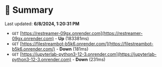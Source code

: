 # 📖 Summary
Last updated: **6/8/2024, 1:20:31 PM**

- `GET` [https://restreamer-09gx.onrender.com](https://restreamer-09gx.onrender.com) - **Up** (183381ms)
- `GET` [https://filestreambot-b5k6.onrender.com/](https://filestreambot-b5k6.onrender.com/) - **Down** (181ms)
- `GET` [https://jupyterlab-python3-12-3.onrender.com](https://jupyterlab-python3-12-3.onrender.com) - **Down** (231ms)
